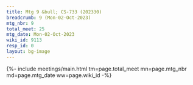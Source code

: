 ```yaml
---
title: Mtg 9 &bull; CS-733 (202330)
breadcrumb: 9 (Mon-02-Oct-2023)
mtg_nbr: 9
total_meet: 25
mtg_date: Mon-02-Oct-2023
wiki_id: 9113
resp_id: 0
layout: bg-image
---
```


{%- include meetings/main.html
    tm=page.total_meet
    mn=page.mtg_nbr
    md=page.mtg_date
    ww=page.wiki_id
-%}
